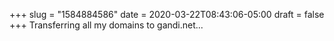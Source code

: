 +++
slug = "1584884586"
date = 2020-03-22T08:43:06-05:00
draft = false
+++
Transferring all my domains to gandi.net...